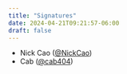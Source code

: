 ```yaml
---
title: "Signatures"
date: 2024-04-21T09:21:57-06:00
draft: false
---
```


- Nick Cao ([@NickCao](https://github.com/NickCao))
- Cab ([@cab404](https://github.com/cab404))
<!-- Insert your signature above here, using the format above.>
